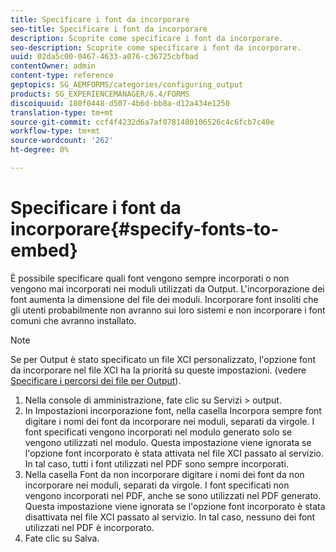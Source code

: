 ```yaml
---
title: Specificare i font da incorporare
seo-title: Specificare i font da incorporare
description: Scoprite come specificare i font da incorporare.
seo-description: Scoprite come specificare i font da incorporare.
uuid: 02da5c00-0467-4633-a076-c36725cbfbad
contentOwner: admin
content-type: reference
geptopics: SG_AEMFORMS/categories/configuring_output
products: SG_EXPERIENCEMANAGER/6.4/FORMS
discoiquuid: 180f0448-d507-4b6d-bb8a-d12a434e1250
translation-type: tm+mt
source-git-commit: ccf4f4232d6a7af0781480106526c4c6fcb7c40e
workflow-type: tm+mt
source-wordcount: '262'
ht-degree: 0%

---
```



# Specificare i font da incorporare{#specify-fonts-to-embed}

È possibile specificare quali font vengono sempre incorporati o non vengono mai incorporati nei moduli utilizzati da Output. L&#39;incorporazione dei font aumenta la dimensione del file dei moduli. Incorporare font insoliti che gli utenti probabilmente non avranno sui loro sistemi e non incorporare i font comuni che avranno installato.

>[!NOTE]
>
>Se per Output è stato specificato un file XCI personalizzato, l&#39;opzione font da incorporare nel file XCI ha la priorità su queste impostazioni. (vedere [Specificare i percorsi dei file per Output](/help/forms/using/admin-help/specify-file-locations-output.md#specify-file-locations-for-output)).

1. Nella console di amministrazione, fate clic su Servizi > output.
1. In Impostazioni incorporazione font, nella casella Incorpora sempre font digitare i nomi dei font da incorporare nei moduli, separati da virgole. I font specificati vengono incorporati nel modulo generato solo se vengono utilizzati nel modulo. Questa impostazione viene ignorata se l&#39;opzione font incorporato è stata attivata nel file XCI passato al servizio. In tal caso, tutti i font utilizzati nel PDF sono sempre incorporati.
1. Nella casella Font da non incorporare digitare i nomi dei font da non incorporare nei moduli, separati da virgole. I font specificati non vengono incorporati nel PDF, anche se sono utilizzati nel PDF generato. Questa impostazione viene ignorata se l&#39;opzione font incorporato è stata disattivata nel file XCI passato al servizio. In tal caso, nessuno dei font utilizzati nel PDF è incorporato.
1. Fate clic su Salva.

